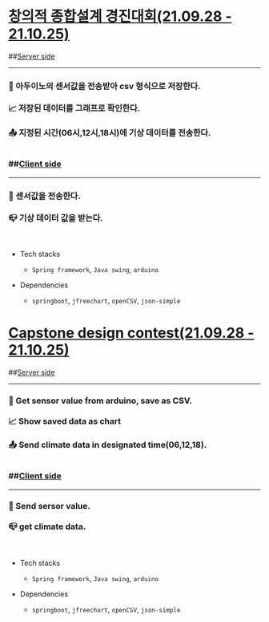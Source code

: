 # [창의적 종합설계 경진대회(21.09.28 - 21.10.25)](http://e2festa.kr/ko/capstone)

##[Server side](https://github.com/ghchoi0427/Capstone/tree/master/grapher)
***
<h3>🧾 아두이노의 센서값을 전송받아 csv 형식으로 저장한다.</br></br>
📈 저장된 데이터를 그래프로 확인한다.</br></br>
📤 지정된 시간(06시,12시,18시)에 기상 데이터를 전송한다.
</br>
</br>

##[Client side](https://github.com/ghchoi0427/Capstone)
***
<h3>📡 센서값을 전송한다.</br></br>
📪 기상 데이터 값을 받는다.</h3>
</br>

- Tech stacks
    + `Spring framework`, `Java swing`, `arduino`

- Dependencies
    + `springboot`, `jfreechart`, `openCSV`, `json-simple`

# [Capstone design contest(21.09.28 - 21.10.25)](http://e2festa.kr/ko/capstone)

##[Server side](https://github.com/ghchoi0427/Capstone/tree/master/grapher)
***
<h3>🧾 Get sensor value from arduino, save as CSV.</br></br>
📈 Show saved data as chart</br></br>
📤 Send climate data in designated time(06,12,18).
</br>
</br>

##[Client side](https://github.com/ghchoi0427/Capstone)
***
<h3>📡 Send sersor value.</br></br>
📪 get climate data.</h3>
</br>

- Tech stacks
    + `Spring framework`, `Java swing`, `arduino`

- Dependencies
    + `springboot`, `jfreechart`, `openCSV`, `json-simple`


